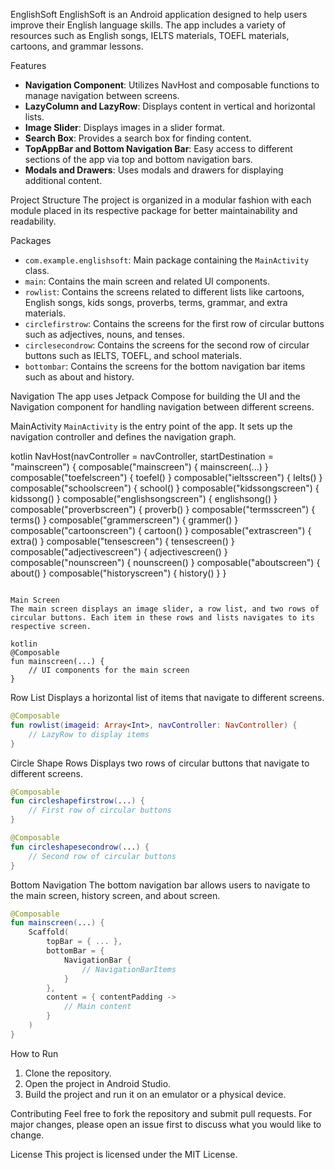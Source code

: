 EnglishSoft
EnglishSoft is an Android application designed to help users improve their English language skills. The app includes a variety of resources such as English songs, IELTS materials, TOEFL materials, cartoons, and grammar lessons.

 Features
- **Navigation Component**: Utilizes NavHost and composable functions to manage navigation between screens.
- **LazyColumn and LazyRow**: Displays content in vertical and horizontal lists.
- **Image Slider**: Displays images in a slider format.
- **Search Box**: Provides a search box for finding content.
- **TopAppBar and Bottom Navigation Bar**: Easy access to different sections of the app via top and bottom navigation bars.
- **Modals and Drawers**: Uses modals and drawers for displaying additional content.

Project Structure
The project is organized in a modular fashion with each module placed in its respective package for better maintainability and readability.

Packages
- `com.example.englishsoft`: Main package containing the `MainActivity` class.
- `main`: Contains the main screen and related UI components.
- `rowlist`: Contains the screens related to different lists like cartoons, English songs, kids songs, proverbs, terms, grammar, and extra materials.
- `circlefirstrow`: Contains the screens for the first row of circular buttons such as adjectives, nouns, and tenses.
- `circlesecondrow`: Contains the screens for the second row of circular buttons such as IELTS, TOEFL, and school materials.
- `bottombar`: Contains the screens for the bottom navigation bar items such as about and history.

Navigation
The app uses Jetpack Compose for building the UI and the Navigation component for handling navigation between different screens.

MainActivity
`MainActivity` is the entry point of the app. It sets up the navigation controller and defines the navigation graph.

kotlin
NavHost(navController = navController, startDestination = "mainscreen") {
    composable("mainscreen") { mainscreen(...) }
    composable("toefelscreen") { toefel() }
    composable("ieltsscreen") { Ielts() }
    composable("schoolscreen") { school() }
    composable("kidssongscreen") { kidssong() }
    composable("englishsongscreen") { englishsong() }
    composable("proverbscreen") { proverb() }
    composable("termsscreen") { terms() }
    composable("grammerscreen") { grammer() }
    composable("cartoonscreen") { cartoon() }
    composable("extrascreen") { extra() }
    composable("tensescreen") { tensescreen() }
    composable("adjectivescreen") { adjectivescreen() }
    composable("nounscreen") { nounscreen() }
    composable("aboutscreen") { about() }
    composable("historyscreen") { history() }
}
```

Main Screen
The main screen displays an image slider, a row list, and two rows of circular buttons. Each item in these rows and lists navigates to its respective screen.

kotlin
@Composable
fun mainscreen(...) {
    // UI components for the main screen
}
```

Row List
Displays a horizontal list of items that navigate to different screens.

```kotlin
@Composable
fun rowlist(imageid: Array<Int>, navController: NavController) {
    // LazyRow to display items
}
```

Circle Shape Rows
Displays two rows of circular buttons that navigate to different screens.

```kotlin
@Composable
fun circleshapefirstrow(...) {
    // First row of circular buttons
}

@Composable
fun circleshapesecondrow(...) {
    // Second row of circular buttons
}
```

Bottom Navigation
The bottom navigation bar allows users to navigate to the main screen, history screen, and about screen.

```kotlin
@Composable
fun mainscreen(...) {
    Scaffold(
        topBar = { ... },
        bottomBar = {
            NavigationBar {
                // NavigationBarItems
            }
        },
        content = { contentPadding ->
            // Main content
        }
    )
}
```

How to Run
1. Clone the repository.
2. Open the project in Android Studio.
3. Build the project and run it on an emulator or a physical device.

Contributing
Feel free to fork the repository and submit pull requests. For major changes, please open an issue first to discuss what you would like to change.

License
This project is licensed under the MIT License.
```
